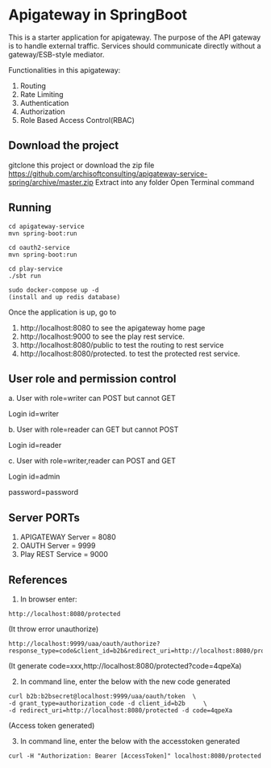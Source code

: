 # Apigateway in SpringBoot

This is a starter application for apigateway. The purpose of the API gateway is to handle external traffic.
Services should communicate directly without a gateway/ESB-style mediator.

Functionalities in this apigateway:

1. Routing
2. Rate Limiting
3. Authentication
4. Authorization
5. Role Based Access Control(RBAC)

## Download the project
gitclone this project or download the zip file https://github.com/archisoftconsulting/apigateway-service-spring/archive/master.zip
Extract into any folder
Open Terminal command


## Running

```
cd apigateway-service
mvn spring-boot:run

cd oauth2-service
mvn spring-boot:run

cd play-service
./sbt run

sudo docker-compose up -d
(install and up redis database)
```

Once the application is up, go to 


1. http://localhost:8080 to see the apigateway home page
2. http://localhost:9000 to see the play rest service.
3. http://localhost:8080/public to test the routing to rest service
4. http://localhost:8080/protected. to test the protected rest service. 

## User role and permission control

a. User with role=writer can POST but cannot GET

Login id=writer

b. User with role=reader can GET but cannot POST

Login id=reader

c. User with role=writer,reader can POST and GET

Login id=admin


password=password

## Server PORTs

1. APIGATEWAY Server = 8080
2. OAUTH Server = 9999
3. Play REST Service = 9000

## References

1. In browser enter: 
```
http://localhost:8080/protected
```
(It throw error unauthorize)
 
```
http://localhost:9999/uaa/oauth/authorize?response_type=code&client_id=b2b&redirect_uri=http://localhost:8080/protected
```
(It generate code=xxx,http://localhost:8080/protected?code=4qpeXa)

2. In command line, enter the below with the new code generated
```
curl b2b:b2bsecret@localhost:9999/uaa/oauth/token  \
-d grant_type=authorization_code -d client_id=b2b     \
-d redirect_uri=http://localhost:8080/protected -d code=4qpeXa
```
(Access token generated)

3. In command line, enter the below with the accesstoken generated
```
curl -H "Authorization: Bearer [AccessToken]" localhost:8080/protected
```
